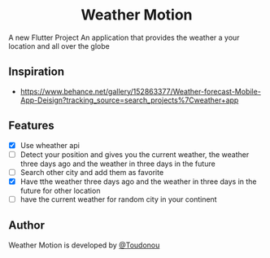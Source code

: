 <h1 align="center"> Weather Motion</h1>
A new Flutter Project 
An application that provides the weather a your location and all over the globe

## Inspiration
- https://www.behance.net/gallery/152863377/Weather-forecast-Mobile-App-Deisign?tracking_source=search_projects%7Cweather+app

## Features 
- [x] Use wheather api
- [ ] Detect your position and gives you the current weather, the weather three days ago and the weather in three days in the future
- [ ] Search other city and add them as favorite
- [x] Have tthe weather three days ago and the weather in three days in the future for other location 
- [ ] have the current weather for random city in your continent

## Author
Weather Motion is developed by [@Toudonou](https://github.com/Toudonou)
